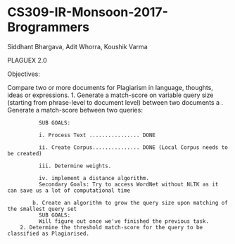 # CS309-IR-Monsoon-2017-Brogrammers
Siddhant Bhargava, Adit Whorra, Koushik Varma 


PLAGUEX 2.0


   Objectives:
   
   Compare two or more documents for Plagiarism in language, thoughts, ideas or expressions.
        1. Generate a match-score on variable query size (starting from phrase-level to document level) between two documents
            a . Generate a match-score between two queries:
          
              SUB GOALS:
              
              i. Process Text ................ DONE
              
              ii. Create Corpus............... DONE (Local Corpus needs to be created)
              
              iii. Determine weights.
              
              iv. implement a distance algorithm.
              Secondary Goals: Try to access WordNet without NLTK as it can save us a lot of computational time 
              
            b. Create an algorithm to grow the query size upon matching of the smallest query set
              SUB GOALS: 
              Will figure out once we've finished the previous task.
        2. Determine the threshold match-score for the query to be classified as Plagiarised.

    
    